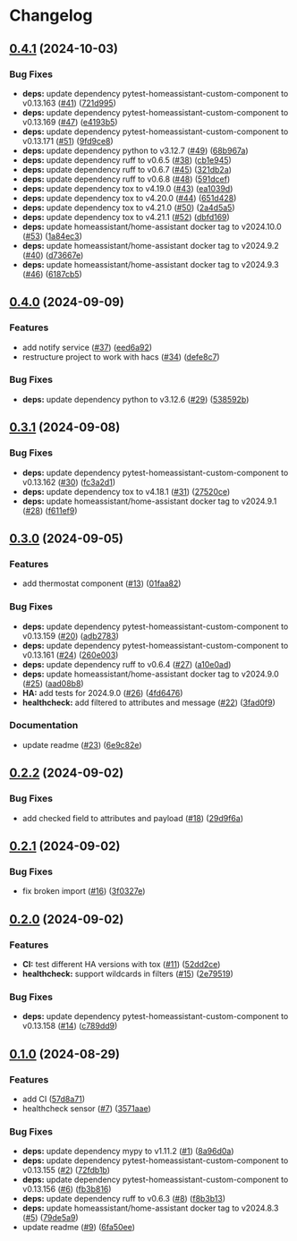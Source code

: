 # Changelog

## [0.4.1](https://github.com/gbbirkisson/gbb-ha/compare/v0.4.0...v0.4.1) (2024-10-03)


### Bug Fixes

* **deps:** update dependency pytest-homeassistant-custom-component to v0.13.163 ([#41](https://github.com/gbbirkisson/gbb-ha/issues/41)) ([721d995](https://github.com/gbbirkisson/gbb-ha/commit/721d995773584e2fafa83e6e02b60db467a24248))
* **deps:** update dependency pytest-homeassistant-custom-component to v0.13.169 ([#47](https://github.com/gbbirkisson/gbb-ha/issues/47)) ([e4193b5](https://github.com/gbbirkisson/gbb-ha/commit/e4193b565e113f5944c69ece138da99cc7bcfc0b))
* **deps:** update dependency pytest-homeassistant-custom-component to v0.13.171 ([#51](https://github.com/gbbirkisson/gbb-ha/issues/51)) ([9fd9ce8](https://github.com/gbbirkisson/gbb-ha/commit/9fd9ce8c5ca174ba89570f81271ce220d235c072))
* **deps:** update dependency python to v3.12.7 ([#49](https://github.com/gbbirkisson/gbb-ha/issues/49)) ([68b967a](https://github.com/gbbirkisson/gbb-ha/commit/68b967a42f8de8507fac33f48b70dd7e83b545e7))
* **deps:** update dependency ruff to v0.6.5 ([#38](https://github.com/gbbirkisson/gbb-ha/issues/38)) ([cb1e945](https://github.com/gbbirkisson/gbb-ha/commit/cb1e9456da576ca5bb488e834812ef769c1d01c7))
* **deps:** update dependency ruff to v0.6.7 ([#45](https://github.com/gbbirkisson/gbb-ha/issues/45)) ([321db2a](https://github.com/gbbirkisson/gbb-ha/commit/321db2ae2a3ed4ae7cb95906f69bfd9182335653))
* **deps:** update dependency ruff to v0.6.8 ([#48](https://github.com/gbbirkisson/gbb-ha/issues/48)) ([591dcef](https://github.com/gbbirkisson/gbb-ha/commit/591dcefce47eea8712b1f85b6bc52819ea5288fe))
* **deps:** update dependency tox to v4.19.0 ([#43](https://github.com/gbbirkisson/gbb-ha/issues/43)) ([ea1039d](https://github.com/gbbirkisson/gbb-ha/commit/ea1039d8447e155dca3fdf77d8b46490ad504774))
* **deps:** update dependency tox to v4.20.0 ([#44](https://github.com/gbbirkisson/gbb-ha/issues/44)) ([651d428](https://github.com/gbbirkisson/gbb-ha/commit/651d428b7db5e868628236ca5619214010ab6dcb))
* **deps:** update dependency tox to v4.21.0 ([#50](https://github.com/gbbirkisson/gbb-ha/issues/50)) ([2a4d5a5](https://github.com/gbbirkisson/gbb-ha/commit/2a4d5a5ea292130c5778b714a30d5bbb3a90afdb))
* **deps:** update dependency tox to v4.21.1 ([#52](https://github.com/gbbirkisson/gbb-ha/issues/52)) ([dbfd169](https://github.com/gbbirkisson/gbb-ha/commit/dbfd169ba592b31dddcb0602d08a5aecedc8b757))
* **deps:** update homeassistant/home-assistant docker tag to v2024.10.0 ([#53](https://github.com/gbbirkisson/gbb-ha/issues/53)) ([1a84ec3](https://github.com/gbbirkisson/gbb-ha/commit/1a84ec3541229dabec2604d1836dae96fcc0a279))
* **deps:** update homeassistant/home-assistant docker tag to v2024.9.2 ([#40](https://github.com/gbbirkisson/gbb-ha/issues/40)) ([d73667e](https://github.com/gbbirkisson/gbb-ha/commit/d73667e2da4c05580a89dc6f92604426cfc85d50))
* **deps:** update homeassistant/home-assistant docker tag to v2024.9.3 ([#46](https://github.com/gbbirkisson/gbb-ha/issues/46)) ([6187cb5](https://github.com/gbbirkisson/gbb-ha/commit/6187cb51b63440127a78bf23c6f23400879a3bfd))

## [0.4.0](https://github.com/gbbirkisson/gbb-ha/compare/v0.3.1...v0.4.0) (2024-09-09)


### Features

* add notify service ([#37](https://github.com/gbbirkisson/gbb-ha/issues/37)) ([eed6a92](https://github.com/gbbirkisson/gbb-ha/commit/eed6a92a8457454f86f58e418639bf439e28a719))
* restructure project to work with hacs ([#34](https://github.com/gbbirkisson/gbb-ha/issues/34)) ([defe8c7](https://github.com/gbbirkisson/gbb-ha/commit/defe8c7df31f5a3652b53f22d1207682ead0526a))


### Bug Fixes

* **deps:** update dependency python to v3.12.6 ([#29](https://github.com/gbbirkisson/gbb-ha/issues/29)) ([538592b](https://github.com/gbbirkisson/gbb-ha/commit/538592bbb0588357a936e908af6c238a36b180f2))

## [0.3.1](https://github.com/gbbirkisson/gbb-ha/compare/v0.3.0...v0.3.1) (2024-09-08)


### Bug Fixes

* **deps:** update dependency pytest-homeassistant-custom-component to v0.13.162 ([#30](https://github.com/gbbirkisson/gbb-ha/issues/30)) ([fc3a2d1](https://github.com/gbbirkisson/gbb-ha/commit/fc3a2d152b6e3e0f0b4bb36f4947684f1846ed5b))
* **deps:** update dependency tox to v4.18.1 ([#31](https://github.com/gbbirkisson/gbb-ha/issues/31)) ([27520ce](https://github.com/gbbirkisson/gbb-ha/commit/27520ceb78eb11e278266c35a22863be4e5f3c1e))
* **deps:** update homeassistant/home-assistant docker tag to v2024.9.1 ([#28](https://github.com/gbbirkisson/gbb-ha/issues/28)) ([f611ef9](https://github.com/gbbirkisson/gbb-ha/commit/f611ef9461b0e14f79e694ed5f99400644d0a699))

## [0.3.0](https://github.com/gbbirkisson/gbb-ha/compare/v0.2.2...v0.3.0) (2024-09-05)


### Features

* add thermostat component ([#13](https://github.com/gbbirkisson/gbb-ha/issues/13)) ([01faa82](https://github.com/gbbirkisson/gbb-ha/commit/01faa82a8b01e0e38d732fbc9a1ae45cda61b07e))


### Bug Fixes

* **deps:** update dependency pytest-homeassistant-custom-component to v0.13.159 ([#20](https://github.com/gbbirkisson/gbb-ha/issues/20)) ([adb2783](https://github.com/gbbirkisson/gbb-ha/commit/adb2783f519b8810d5316bf29f8a5cf443878a90))
* **deps:** update dependency pytest-homeassistant-custom-component to v0.13.161 ([#24](https://github.com/gbbirkisson/gbb-ha/issues/24)) ([260e003](https://github.com/gbbirkisson/gbb-ha/commit/260e003a944e4008794897fd74dd17db21991ac5))
* **deps:** update dependency ruff to v0.6.4 ([#27](https://github.com/gbbirkisson/gbb-ha/issues/27)) ([a10e0ad](https://github.com/gbbirkisson/gbb-ha/commit/a10e0ad843cc3140f479763e9e61d6020bd205ee))
* **deps:** update homeassistant/home-assistant docker tag to v2024.9.0 ([#25](https://github.com/gbbirkisson/gbb-ha/issues/25)) ([aad08b8](https://github.com/gbbirkisson/gbb-ha/commit/aad08b839edb8b1795b45b824096030c7a0c7ab2))
* **HA:** add tests for 2024.9.0 ([#26](https://github.com/gbbirkisson/gbb-ha/issues/26)) ([4fd6476](https://github.com/gbbirkisson/gbb-ha/commit/4fd6476ab96d46cf08020223c39584fda54fa8a4))
* **healthcheck:** add filtered to attributes and message ([#22](https://github.com/gbbirkisson/gbb-ha/issues/22)) ([3fad0f9](https://github.com/gbbirkisson/gbb-ha/commit/3fad0f99342215b2eb748fb0ca58ff6503df062c))


### Documentation

* update readme ([#23](https://github.com/gbbirkisson/gbb-ha/issues/23)) ([6e9c82e](https://github.com/gbbirkisson/gbb-ha/commit/6e9c82e3fe91f0c249da36ae3243f5294165d966))

## [0.2.2](https://github.com/gbbirkisson/gbb-ha/compare/v0.2.1...v0.2.2) (2024-09-02)


### Bug Fixes

* add checked field to attributes and payload ([#18](https://github.com/gbbirkisson/gbb-ha/issues/18)) ([29d9f6a](https://github.com/gbbirkisson/gbb-ha/commit/29d9f6a519abd6bd49c295a38b81ac7253752646))

## [0.2.1](https://github.com/gbbirkisson/gbb-ha/compare/v0.2.0...v0.2.1) (2024-09-02)


### Bug Fixes

* fix broken import ([#16](https://github.com/gbbirkisson/gbb-ha/issues/16)) ([3f0327e](https://github.com/gbbirkisson/gbb-ha/commit/3f0327e29f362b3f5b20d8af72e411c8daa75d52))

## [0.2.0](https://github.com/gbbirkisson/gbb-ha/compare/v0.1.0...v0.2.0) (2024-09-02)


### Features

* **CI:** test different HA versions with tox ([#11](https://github.com/gbbirkisson/gbb-ha/issues/11)) ([52dd2ce](https://github.com/gbbirkisson/gbb-ha/commit/52dd2ce1f4fd42807648338e29fcdf03bcd04c74))
* **healthcheck:** support wildcards in filters ([#15](https://github.com/gbbirkisson/gbb-ha/issues/15)) ([2e79519](https://github.com/gbbirkisson/gbb-ha/commit/2e7951918fcd302dbc039099f0607f21f84ff842))


### Bug Fixes

* **deps:** update dependency pytest-homeassistant-custom-component to v0.13.158 ([#14](https://github.com/gbbirkisson/gbb-ha/issues/14)) ([c789dd9](https://github.com/gbbirkisson/gbb-ha/commit/c789dd97489531e8c3cb7c4b9a858ade3859b484))

## [0.1.0](https://github.com/gbbirkisson/gbb-ha/compare/v0.1.0...v0.1.0) (2024-08-29)


### Features

* add CI ([57d8a71](https://github.com/gbbirkisson/gbb-ha/commit/57d8a713d88e36f989db428f8bd34ffe664b8ef4))
* healthcheck sensor ([#7](https://github.com/gbbirkisson/gbb-ha/issues/7)) ([3571aae](https://github.com/gbbirkisson/gbb-ha/commit/3571aaebd0cd566fbc79daf2981cb0fa5e42de3d))


### Bug Fixes

* **deps:** update dependency mypy to v1.11.2 ([#1](https://github.com/gbbirkisson/gbb-ha/issues/1)) ([8a96d0a](https://github.com/gbbirkisson/gbb-ha/commit/8a96d0afcb2bf7f4a487c83a4a21ddad27879e01))
* **deps:** update dependency pytest-homeassistant-custom-component to v0.13.155 ([#2](https://github.com/gbbirkisson/gbb-ha/issues/2)) ([72fdb1b](https://github.com/gbbirkisson/gbb-ha/commit/72fdb1be504d55af30e6dfb1c309a08b5ce6fe83))
* **deps:** update dependency pytest-homeassistant-custom-component to v0.13.156 ([#6](https://github.com/gbbirkisson/gbb-ha/issues/6)) ([fb3b816](https://github.com/gbbirkisson/gbb-ha/commit/fb3b81690fa5d15a9ac7781adacdd5701a9c2aac))
* **deps:** update dependency ruff to v0.6.3 ([#8](https://github.com/gbbirkisson/gbb-ha/issues/8)) ([f8b3b13](https://github.com/gbbirkisson/gbb-ha/commit/f8b3b1320e51452d55650a034dc12b5823d86f7d))
* **deps:** update homeassistant/home-assistant docker tag to v2024.8.3 ([#5](https://github.com/gbbirkisson/gbb-ha/issues/5)) ([79de5a9](https://github.com/gbbirkisson/gbb-ha/commit/79de5a9dab69a44885b3c1faa35b80865e186672))
* update readme ([#9](https://github.com/gbbirkisson/gbb-ha/issues/9)) ([6fa50ee](https://github.com/gbbirkisson/gbb-ha/commit/6fa50ee9f31e5725e13997294a5baa420aa049e1))
